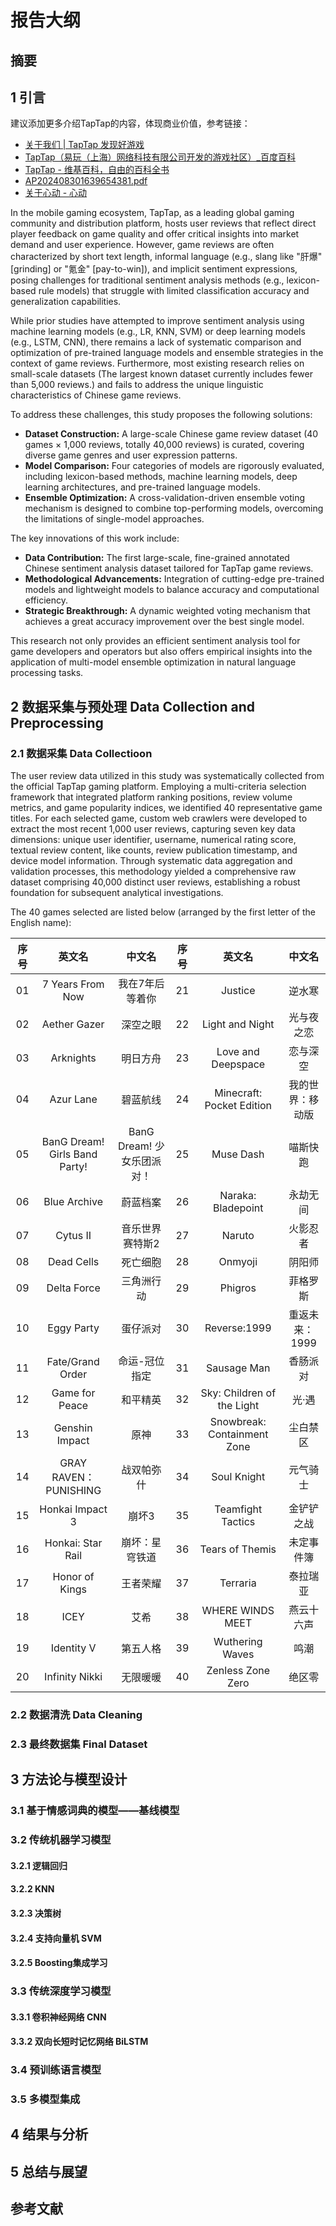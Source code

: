 # 报告大纲

## 摘要

## 1 引言

建议添加更多介绍TapTap的内容，体现商业价值，参考链接：

* [关于我们 | TapTap 发现好游戏](https://www.taptap.cn/about-us)
* [TapTap（易玩（上海）网络科技有限公司开发的游戏社区）_百度百科](https://baike.baidu.com/item/Taptap/20623110)
* [TapTap - 维基百科，自由的百科全书](https://zh.wikipedia.org/zh-cn/TapTap)
* [AP202408301639654381.pdf](https://testtoo1.oss-cn-hangzhou.aliyuncs.com/eastmoney_pdf/AP202408301639654381.pdf)
* [关于心动 - 心动](https://www.xd.com/about-us/?lang=zh)

In the mobile gaming ecosystem, TapTap, as a leading global gaming community and distribution platform, hosts user reviews that reflect direct player feedback on game quality and offer critical insights into market demand and user experience. However, game reviews are often characterized by short text length, informal language (e.g., slang like "肝爆" [grinding] or "氪金" [pay-to-win]), and implicit sentiment expressions, posing challenges for traditional sentiment analysis methods (e.g., lexicon-based rule models) that struggle with limited classification accuracy and generalization capabilities.

While prior studies have attempted to improve sentiment analysis using machine learning models (e.g., LR, KNN, SVM) or deep learning models (e.g., LSTM, CNN), there remains a lack of systematic comparison and optimization of pre-trained language models and ensemble strategies in the context of game reviews. Furthermore, most existing research relies on small-scale datasets (The largest known dataset currently includes fewer than 5,000 reviews.) and fails to address the unique linguistic characteristics of Chinese game reviews.

To address these challenges, this study proposes the following solutions:

- **Dataset Construction:** A large-scale Chinese game review dataset (40 games × 1,000 reviews, totally 40,000 reviews) is curated, covering diverse game genres and user expression patterns.
- **Model Comparison:** Four categories of models are rigorously evaluated, including lexicon-based methods, machine learning models, deep learning architectures, and pre-trained language models.
- **Ensemble Optimization:** A cross-validation-driven ensemble voting mechanism is designed to combine top-performing models, overcoming the limitations of single-model approaches.

The key innovations of this work include:

- **Data Contribution:** The first large-scale, fine-grained annotated Chinese sentiment analysis dataset tailored for TapTap game reviews.
- **Methodological Advancements:** Integration of cutting-edge pre-trained models  and lightweight models to balance accuracy and computational efficiency.
- **Strategic Breakthrough:** A dynamic weighted voting mechanism that achieves a great accuracy improvement over the best single model.

This research not only provides an efficient sentiment analysis tool for game developers and operators but also offers empirical insights into the application of multi-model ensemble optimization in natural language processing tasks.

## 2 数据采集与预处理 Data Collection and Preprocessing

### 2.1 数据采集 Data Collectioon

The user review data utilized in this study was systematically collected from the official TapTap gaming platform. Employing a multi-criteria selection framework that integrated platform ranking positions, review volume metrics, and game popularity indices, we identified 40 representative game titles. For each selected game, custom web crawlers were developed to extract the most recent 1,000 user reviews, capturing seven key data dimensions: unique user identifier, username, numerical rating score, textual review content, like counts, review publication timestamp, and device model information. Through systematic data aggregation and validation processes, this methodology yielded a comprehensive raw dataset comprising 40,000 distinct user reviews, establishing a robust foundation for subsequent analytical investigations.

The 40 games selected are listed below (arranged by the first letter of the English name):

| 序号 |            英文名            |           中文名           | 序号 |           英文名           |      中文名      |
| :--: | :---------------------------: | :------------------------: | :--: | :-------------------------: | :--------------: |
|  01  |       7 Years From Now       |      我在7年后等着你      |  21  |           Justice           |      逆水寒      |
|  02  |         Aether Gazer         |          深空之眼          |  22  |       Light and Night       |    光与夜之恋    |
|  03  |           Arknights           |          明日方舟          |  23  |     Love and Deepspace     |     恋与深空     |
|  04  |           Azur Lane           |          碧蓝航线          |  24  |  Minecraft: Pocket Edition  | 我的世界：移动版 |
|  05  | BanG Dream! Girls Band Party! | BanG Dream! 少女乐团派对！ |  25  |          Muse Dash          |     喵斯快跑     |
|  06  |         Blue Archive         |          蔚蓝档案          |  26  |     Naraka: Bladepoint     |     永劫无间     |
|  07  |           Cytus II           |      音乐世界赛特斯2      |  27  |           Naruto           |     火影忍者     |
|  08  |          Dead Cells          |          死亡细胞          |  28  |           Onmyoji           |      阴阳师      |
|  09  |          Delta Force          |         三角洲行动         |  29  |           Phigros           |     菲格罗斯     |
|  10  |          Eggy Party          |          蛋仔派对          |  30  |        Reverse:1999        |  重返未来：1999  |
|  11  |       Fate/Grand Order       |       命运-冠位指定       |  31  |         Sausage Man         |     香肠派对     |
|  12  |        Game for Peace        |          和平精英          |  32  | Sky: Children of the Light |      光·遇      |
|  13  |        Genshin Impact        |            原神            |  33  | Snowbreak: Containment Zone |     尘白禁区     |
|  14  |     GRAY RAVEN：PUNISHING     |         战双帕弥什         |  34  |         Soul Knight         |     元气骑士     |
|  15  |        Honkai Impact 3        |           崩坏3           |  35  |      Teamfight Tactics      |    金铲铲之战    |
|  16  |       Honkai: Star Rail       |       崩坏：星穹铁道       |  36  |       Tears of Themis       |    未定事件簿    |
|  17  |        Honor of Kings        |          王者荣耀          |  37  |          Terraria          |     泰拉瑞亚     |
|  18  |             ICEY             |            艾希            |  38  |      WHERE WINDS MEET      |    燕云十六声    |
|  19  |          Identity Ⅴ          |          第五人格          |  39  |       Wuthering Waves       |       鸣潮       |
|  20  |        Infinity Nikki        |          无限暖暖          |  40  |      Zenless Zone Zero      |      绝区零      |

### 2.2 数据清洗 Data Cleaning

### 2.3 最终数据集 Final Dataset

## 3 方法论与模型设计

### 3.1 基于情感词典的模型——基线模型

### 3.2 传统机器学习模型

#### 3.2.1 逻辑回归

#### 3.2.2 KNN

#### 3.2.3 决策树

#### 3.2.4 支持向量机 SVM

#### 3.2.5 Boosting集成学习

### 3.3 传统深度学习模型

#### 3.3.1 卷积神经网络 CNN

#### 3.3.2 双向长短时记忆网络 BiLSTM

### 3.4 预训练语言模型

### 3.5 多模型集成

## 4 结果与分析

## 5 总结与展望

## 参考文献
